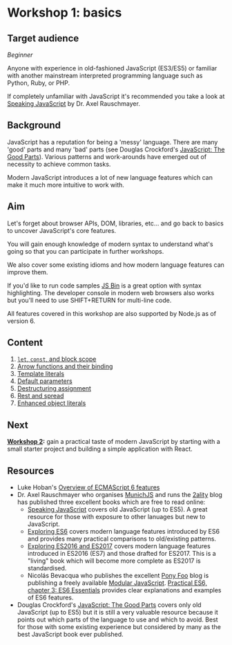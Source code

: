 # Workshop 1: basics

## Target audience

_Beginner_

Anyone with experience in old-fashioned JavaScript (ES3/ES5) or familiar with another mainstream interpreted programming language such as Python, Ruby, or PHP.

If completely unfamiliar with JavaScript it's recommended you take a look at [Speaking JavaScript](http://speakingjs.com/) by Dr. Axel Rauschmayer.

## Background

JavaScript has a reputation for being a 'messy' language. There are many 'good' parts and many 'bad' parts (see Douglas Crockford's [JavaScript: The Good Parts](http://shop.oreilly.com/product/9780596517748.do)). Various patterns and work-arounds have emerged out of necessity to achieve common tasks.

Modern JavaScript introduces a lot of new language features which can make it much more intuitive to work with.

## Aim

Let's forget about browser APIs, DOM, libraries, etc... and go back to basics to uncover JavaScript's core features.

You will gain enough knowledge of modern syntax to understand what's going so that you can participate in further workshops.

We also cover some existing idioms and how modern language features can improve them.

If you'd like to run code samples [JS Bin](https://jsbin.com/sohokotiku/1/edit?js,console) is a great option with syntax highlighting. The developer console in modern web browsers also works but you'll need to use SHIFT+RETURN for multi-line code.

All features covered in this workshop are also supported by Node.js as of version 6.

## Content

1. [`let`, `const`, and block scope](let-and-const.md)
1. [Arrow functions and their binding](arrow-functions.md)
1. [Template literals](template-literals.md)
1. [Default parameters](default-parameters.md)
1. [Destructuring assignment](destructuring-assignment.md)
1. [Rest and spread](rest-and-spread.md)
1. [Enhanced object literals](enhanced-object-literals.md)

## Next

__[Workshop 2](../2/overview.md):__ gain a practical taste of modern JavaScript by starting with a small starter project and building a simple application with React.

## Resources

* Luke Hoban's [Overview of ECMAScript 6 features](https://github.com/lukehoban/es6features)
* Dr. Axel Rauschmayer who organises [MunichJS](http://www.munichjs.org/) and runs the [2ality](http://www.2ality.com/) blog has published three excellent books which are free to read online:
  * [Speaking JavaScript](http://speakingjs.com/) covers old JavaScript (up to ES5). A great resource for those with exposure to other lanuages but new to JavaScript.
  * [Exploring ES6](http://exploringjs.com/es6/) covers modern language features introduced by ES6 and provides many practical comparisons to old/existing patterns.
  * [Exploring ES2016 and ES2017](https://leanpub.com/exploring-es2016-es2017/read) covers modern language features introduced in ES2016 (ES7) and those drafted for ES2017. This is a "living" book which will become more complete as ES2017 is standardised.
  * Nicolás Bevacqua who publishes the excellent [Pony Foo](https://ponyfoo.com/][https://ponyfoo.com/books/practical-es6) blog is publishing a freely available [Modular JavaScript](https://mjavascript.com/). [Practical ES6, chapter 3: ES6 Essentials](https://ponyfoo.com/books/practical-es6/chapters/3#ecmascript6-essentials) provides clear explanations and examples of ES6 features. 
* Douglas Crockford's [JavaScript: The Good Parts](http://shop.oreilly.com/product/9780596517748.do) covers only old JavaScript (up to ES5) but it is still a very valuable resource because it points out which parts of the language to use and which to avoid. Best for those with some existing experience but considered by many as the best JavaScript book ever published.
